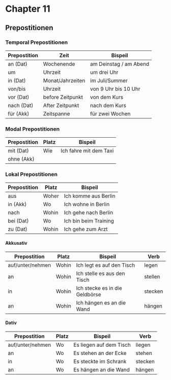 # Chapter 11

## Prepostitionen

### Temporal Prepostitionen

| Prepostition| Zeit              | Bispeil               |
|-------------|-------------------|-----------------------|
| an   (Dat)  |  Wochenende       | am Deinstag / am Abend|
| um          |  Uhrzeit          | um drei Uhr           |
| in   (Dat)  |  Monat/Jahrzeiten | im Juli/Summer        |
| von/bis     |  Uhrzeit          | von 9 Uhr bis 10 Uhr  |
| vor  (Dat)  |  before Zeitpunkt | von dem Kurs          |
| nach (Dat)  |  After Zeitpunkt  | nach dem Kurs         |
| für  (Akk)  |  Zeitspanne       | für zwei Wochen       |

### Modal Prepostitionen

| Prepostition| Platz| Bispeil               |
|-------------|------|-----------------------|
| mit   (Dat) |  Wie | Ich fahre mit dem Taxi|
| ohne  (Akk) |      |                       |

### Lokal Prepostitionen

| Prepostition| Platz  | Bispeil              |
|-------------|--------|----------------------|
| aus         |  Woher | Ich komme aus Berlin |
| in   (Akk)  |  Wo    | Ich wohne in Berlin  |
| nach        |  Wohin | Ich gehe nach Berlin |
| bei  (Dat)  |  Wo    | Ich bin beim Training|
| zu   (Dat)  |  Wohin | Ich gehe zum Arzt    |

#### Akkusativ

| Prepostition     | Platz  | Bispeil                       |  Verb   |
|------------------|--------|-------------------------------|---------|
| auf/unter/nehmen |  Wohin | Ich legt es auf den Tisch     |  legen  |
| an               |  Wohin | Ich stelle es aus den Tisch   |  stellen|
| in               |  Wohin | Ich stecke es in die Geldbörse|  stecken|
| an               |  Wohin | Ich hängen es an die Wand     |  hängen |

#### Dativ

| Prepostition    | Platz| Bispeil                |  Verb   |
|-----------------|------|------------------------|---------|
| auf/unter/nehmen|  Wo  | Es liegen auf dem Tisch|  liegen |
| an              |  Wo  | Es stehen an der Ecke  |  stehen |
| in              |  Wo  | Es steckte im Schrank  |  stecken|
| an              |  Wo  | Es hängen an die Wand  |  hängen |
